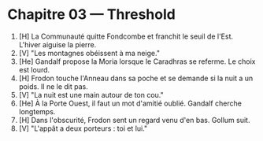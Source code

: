 # Chapitre 03 — Threshold

1. [H] La Communauté quitte Fondcombe et franchit le seuil de l'Est. L'hiver aiguise la pierre.
2. [V] "Les montagnes obéissent à ma neige."
3. [He] Gandalf propose la Moria lorsque le Caradhras se referme. Le choix est lourd.
4. [H] Frodon touche l'Anneau dans sa poche et se demande si la nuit a un poids. Il ne le dit pas.
5. [V] "La nuit est une main autour de ton cou."
6. [He] À la Porte Ouest, il faut un mot d'amitié oublié. Gandalf cherche longtemps.
7. [H] Dans l'obscurité, Frodon sent un regard venu d'en bas. Gollum suit.
8. [V] "L'appât a deux porteurs : toi et lui."
